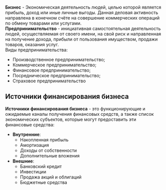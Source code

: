 **Бизнес** - Экономическая деятельность людей, целью которой является прибыль, доход или иные личные выгоды. Данная деловая активность направлена в конечном счёте на совершение коммерческих операций по обмену товарами или услугами.  
**Предпринимательство** - инициативная самостоятельная деятельность людей, осуществляемая от своего имени, на свой риск и направленная на получение дохода, прибыли от пользования имуществом, продажи товаров, оказания услуг.  
Виды предпринимательства:
- Производственное предпринимательство;
- Коммерческое предпринимательство;
- Финансовое предпринимательство;
- Посредническое предпринимательство;
- Страховое предпринимательство
## Источники финансирования бизнеса
**Источники финансирования бизнеса** - это функционирующие и ожидаемые каналы получения финансовых средств, а также список экономических субъектов, которые могут предоставить эти финансовые средства:
- **Внутренние**:
	- Накопленная прибыль
	- Амортизация
	- Доходы от собственности
	- Дополнительные вложения
- **Внешние**:
	- Банковский кредит
	- Инвестиции
	- Продажа акций и облигаций
	- Бюджетные средства